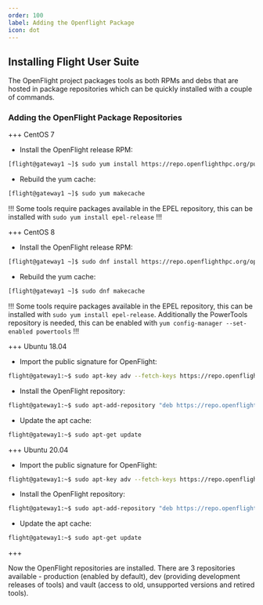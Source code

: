 ```yaml
---
order: 100
label: Adding the Openflight Package
icon: dot
---
```

## Installing Flight User Suite

The OpenFlight project packages tools as both RPMs and debs that are hosted in package repositories which can be quickly installed with a couple of commands. 

### Adding the OpenFlight Package Repositories

+++ CentOS 7

- Install the OpenFlight release RPM:
```bash
[flight@gateway1 ~]$ sudo yum install https://repo.openflighthpc.org/pub/centos/7/openflighthpc-release-latest.noarch.rpm
```
- Rebuild the yum cache:
```bash
[flight@gateway1 ~]$ sudo yum makecache
```
!!!
Some tools require packages available in the EPEL repository, this can be installed with `sudo yum install epel-release`
!!!

+++ CentOS 8

- Install the OpenFlight release RPM:
```bash
[flight@gateway1 ~]$ sudo dnf install https://repo.openflighthpc.org/openflight/centos/8/x86_64/openflighthpc-release-3-1.noarch.rpm
```
- Rebuild the yum cache:
```bash
[flight@gateway1 ~]$ sudo dnf makecache
```
!!!
Some tools require packages available in the EPEL repository, this can be installed with `sudo yum install epel-release`. Additionally the PowerTools repository is needed, this can be enabled with ``yum config-manager --set-enabled powertools``
!!!

+++ Ubuntu 18.04

- Import the public signature for OpenFlight:
```bash
flight@gateway1:~$ sudo apt-key adv --fetch-keys https://repo.openflighthpc.org/openflighthpc-archive-key.asc
```
- Install the OpenFlight repository:
```bash
flight@gateway1:~$ sudo apt-add-repository "deb https://repo.openflighthpc.org/openflight/ubuntu stable main"
```
- Update the apt cache:
```bash
flight@gateway1:~$ sudo apt-get update
```
+++ Ubuntu 20.04

- Import the public signature for OpenFlight:
```bash
flight@gateway1:~$ sudo apt-key adv --fetch-keys https://repo.openflighthpc.org/openflighthpc-archive-key.asc
```
- Install the OpenFlight repository:
```bash
flight@gateway1:~$ sudo apt-add-repository "deb https://repo.openflighthpc.org/openflight/ubuntu stable main"
```
- Update the apt cache:
```bash
flight@gateway1:~$ sudo apt-get update
```
+++

Now the OpenFlight repositories are installed. There are 3 repositories available - production (enabled by default), dev (providing development releases of tools) and vault (access to old, unsupported versions and retired tools).
